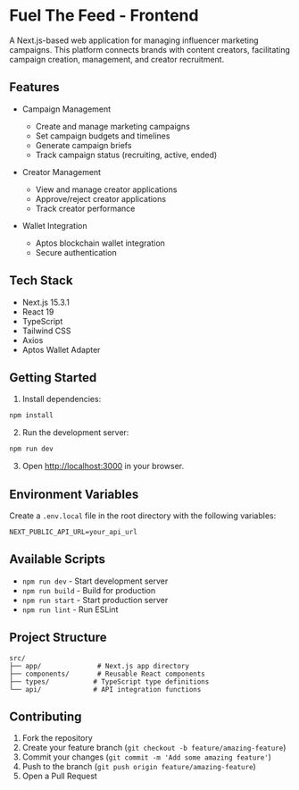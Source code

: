 # Fuel The Feed - Frontend

A Next.js-based web application for managing influencer marketing campaigns. This platform connects brands with content creators, facilitating campaign creation, management, and creator recruitment.

## Features

- Campaign Management
  - Create and manage marketing campaigns
  - Set campaign budgets and timelines
  - Generate campaign briefs
  - Track campaign status (recruiting, active, ended)

- Creator Management
  - View and manage creator applications
  - Approve/reject creator applications
  - Track creator performance

- Wallet Integration
  - Aptos blockchain wallet integration
  - Secure authentication

## Tech Stack

- Next.js 15.3.1
- React 19
- TypeScript
- Tailwind CSS
- Axios
- Aptos Wallet Adapter

## Getting Started

1. Install dependencies:
```bash
npm install
```

2. Run the development server:
```bash
npm run dev
```

3. Open [http://localhost:3000](http://localhost:3000) in your browser.

## Environment Variables

Create a `.env.local` file in the root directory with the following variables:

```env
NEXT_PUBLIC_API_URL=your_api_url
```

## Available Scripts

- `npm run dev` - Start development server
- `npm run build` - Build for production
- `npm run start` - Start production server
- `npm run lint` - Run ESLint

## Project Structure

```
src/
├── app/              # Next.js app directory
├── components/       # Reusable React components
├── types/           # TypeScript type definitions
└── api/             # API integration functions
```

## Contributing

1. Fork the repository
2. Create your feature branch (`git checkout -b feature/amazing-feature`)
3. Commit your changes (`git commit -m 'Add some amazing feature'`)
4. Push to the branch (`git push origin feature/amazing-feature`)
5. Open a Pull Request